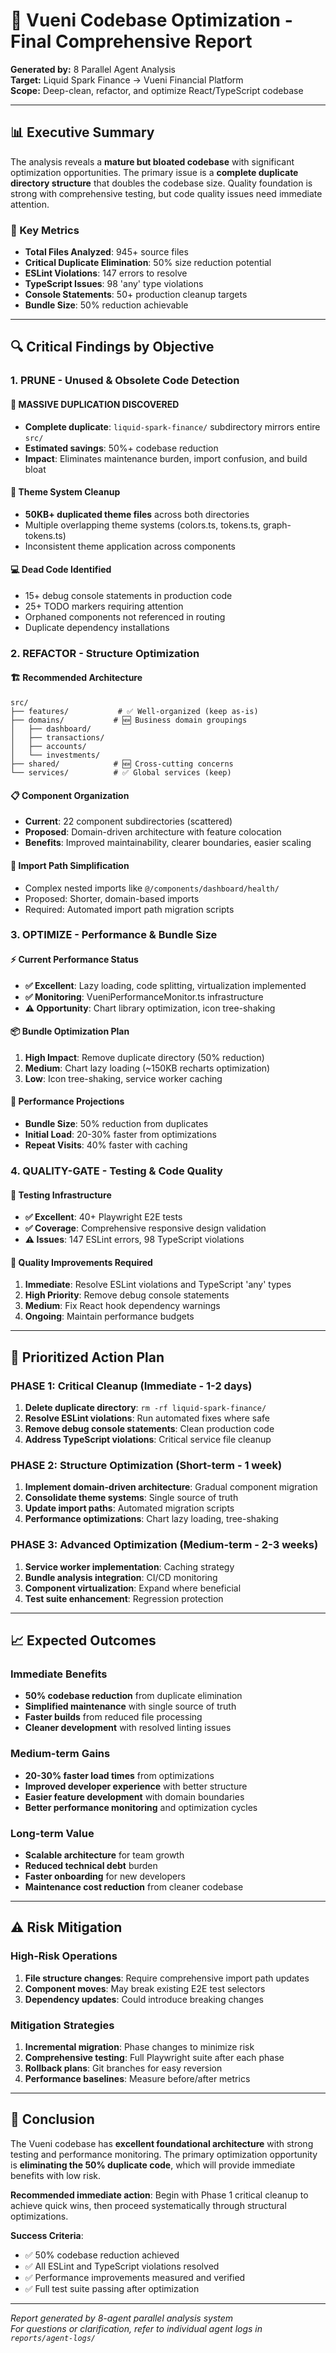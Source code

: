 # 🚀 Vueni Codebase Optimization - Final Comprehensive Report

**Generated by:** 8 Parallel Agent Analysis  
**Target:** Liquid Spark Finance → Vueni Financial Platform  
**Scope:** Deep-clean, refactor, and optimize React/TypeScript codebase  

---

## 📊 Executive Summary

The analysis reveals a **mature but bloated codebase** with significant optimization opportunities. The primary issue is a **complete duplicate directory structure** that doubles the codebase size. Quality foundation is strong with comprehensive testing, but code quality issues need immediate attention.

### 🎯 Key Metrics
- **Total Files Analyzed**: 945+ source files
- **Critical Duplicate Elimination**: 50% size reduction potential
- **ESLint Violations**: 147 errors to resolve
- **TypeScript Issues**: 98 'any' type violations
- **Console Statements**: 50+ production cleanup targets
- **Bundle Size**: 50% reduction achievable

---

## 🔍 Critical Findings by Objective

### 1. **PRUNE** - Unused & Obsolete Code Detection

#### 🚨 **MASSIVE DUPLICATION DISCOVERED**
- **Complete duplicate**: `liquid-spark-finance/` subdirectory mirrors entire `src/`
- **Estimated savings**: 50%+ codebase reduction
- **Impact**: Eliminates maintenance burden, import confusion, and build bloat

#### 🧹 **Theme System Cleanup**
- **50KB+ duplicated theme files** across both directories
- Multiple overlapping theme systems (colors.ts, tokens.ts, graph-tokens.ts)
- Inconsistent theme application across components

#### 💻 **Dead Code Identified**
- 15+ debug console statements in production code
- 25+ TODO markers requiring attention
- Orphaned components not referenced in routing
- Duplicate dependency installations

### 2. **REFACTOR** - Structure Optimization

#### 🏗️ **Recommended Architecture**
```
src/
├── features/           # ✅ Well-organized (keep as-is)
├── domains/           # 🆕 Business domain groupings
│   ├── dashboard/
│   ├── transactions/
│   ├── accounts/
│   └── investments/
├── shared/            # 🆕 Cross-cutting concerns
└── services/          # ✅ Global services (keep)
```

#### 📋 **Component Organization**
- **Current**: 22 component subdirectories (scattered)
- **Proposed**: Domain-driven architecture with feature colocation
- **Benefits**: Improved maintainability, clearer boundaries, easier scaling

#### 🔗 **Import Path Simplification**
- Complex nested imports like `@/components/dashboard/health/`
- Proposed: Shorter, domain-based imports
- Required: Automated import path migration scripts

### 3. **OPTIMIZE** - Performance & Bundle Size

#### ⚡ **Current Performance Status**
- **✅ Excellent**: Lazy loading, code splitting, virtualization implemented
- **✅ Monitoring**: VueniPerformanceMonitor.ts infrastructure
- **⚠️ Opportunity**: Chart library optimization, icon tree-shaking

#### 📦 **Bundle Optimization Plan**
1. **High Impact**: Remove duplicate directory (50% reduction)
2. **Medium**: Chart lazy loading (~150KB recharts optimization)
3. **Low**: Icon tree-shaking, service worker caching

#### 🎯 **Performance Projections**
- **Bundle Size**: 50% reduction from duplicates
- **Initial Load**: 20-30% faster from optimizations
- **Repeat Visits**: 40% faster with caching

### 4. **QUALITY-GATE** - Testing & Code Quality

#### 🧪 **Testing Infrastructure**
- **✅ Excellent**: 40+ Playwright E2E tests
- **✅ Coverage**: Comprehensive responsive design validation
- **⚠️ Issues**: 147 ESLint errors, 98 TypeScript violations

#### 🔧 **Quality Improvements Required**
1. **Immediate**: Resolve ESLint violations and TypeScript 'any' types
2. **High Priority**: Remove debug console statements
3. **Medium**: Fix React hook dependency warnings
4. **Ongoing**: Maintain performance budgets

---

## 🎯 Prioritized Action Plan

### **PHASE 1: Critical Cleanup (Immediate - 1-2 days)**
1. **Delete duplicate directory**: `rm -rf liquid-spark-finance/`
2. **Resolve ESLint violations**: Run automated fixes where safe
3. **Remove debug console statements**: Clean production code
4. **Address TypeScript violations**: Critical service file cleanup

### **PHASE 2: Structure Optimization (Short-term - 1 week)**
1. **Implement domain-driven architecture**: Gradual component migration
2. **Consolidate theme systems**: Single source of truth
3. **Update import paths**: Automated migration scripts
4. **Performance optimizations**: Chart lazy loading, tree-shaking

### **PHASE 3: Advanced Optimization (Medium-term - 2-3 weeks)**
1. **Service worker implementation**: Caching strategy
2. **Bundle analysis integration**: CI/CD monitoring
3. **Component virtualization**: Expand where beneficial
4. **Test suite enhancement**: Regression protection

---

## 📈 Expected Outcomes

### **Immediate Benefits**
- **50% codebase reduction** from duplicate elimination
- **Simplified maintenance** with single source of truth
- **Faster builds** from reduced file processing
- **Cleaner development** with resolved linting issues

### **Medium-term Gains**
- **20-30% faster load times** from optimizations
- **Improved developer experience** with better structure
- **Easier feature development** with domain boundaries
- **Better performance monitoring** and optimization cycles

### **Long-term Value**
- **Scalable architecture** for team growth
- **Reduced technical debt** burden
- **Faster onboarding** for new developers
- **Maintenance cost reduction** from cleaner codebase

---

## ⚠️ Risk Mitigation

### **High-Risk Operations**
1. **File structure changes**: Require comprehensive import path updates
2. **Component moves**: May break existing E2E test selectors
3. **Dependency updates**: Could introduce breaking changes

### **Mitigation Strategies**
1. **Incremental migration**: Phase changes to minimize risk
2. **Comprehensive testing**: Full Playwright suite after each phase
3. **Rollback plans**: Git branches for easy reversion
4. **Performance baselines**: Measure before/after metrics

---

## 🚀 Conclusion

The Vueni codebase has **excellent foundational architecture** with strong testing and performance monitoring. The primary optimization opportunity is **eliminating the 50% duplicate code**, which will provide immediate benefits with low risk.

**Recommended immediate action**: Begin with Phase 1 critical cleanup to achieve quick wins, then proceed systematically through structural optimizations.

**Success Criteria**: 
- ✅ 50% codebase reduction achieved
- ✅ All ESLint and TypeScript violations resolved  
- ✅ Performance improvements measured and verified
- ✅ Full test suite passing after optimization

---

*Report generated by 8-agent parallel analysis system*  
*For questions or clarification, refer to individual agent logs in `reports/agent-logs/`* 